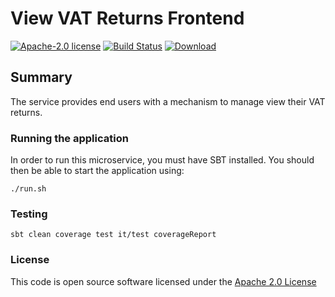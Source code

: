 # View VAT Returns Frontend

[![Apache-2.0 license](http://img.shields.io/badge/license-Apache-brightgreen.svg)](http://www.apache.org/licenses/LICENSE-2.0.html)
[![Build Status](https://travis-ci.org/hmrc/view-vat-returns-frontend.svg)](https://travis-ci.org/hmrc/view-vat-returns-frontend)
[![Download](https://api.bintray.com/packages/hmrc/releases/view-vat-returns-frontend/images/download.svg)](https://bintray.com/hmrc/releases/view-vat-returns-frontend/_latestVersion)


## Summary

The service provides end users with a mechanism to manage view their VAT returns.

### Running the application

In order to run this microservice, you must have SBT installed. You should then be able to start the application using:

`./run.sh`

### Testing

`sbt clean coverage test it/test coverageReport`

### License

This code is open source software licensed under the [Apache 2.0 License]("http://www.apache.org/licenses/LICENSE-2.0.html")

